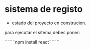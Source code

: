 <h1> sistema de registo</h1>

- estado del proyecto en construcion.

para ejecutar el sitema,debes poner:

¨¨¨¨npm install react¨¨¨¨
